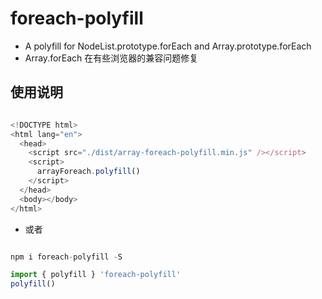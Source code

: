 # foreach-polyfill

- A polyfill for NodeList.prototype.forEach and Array.prototype.forEach
- Array.forEach 在有些浏览器的兼容问题修复

## 使用说明

```javascript

<!DOCTYPE html>
<html lang="en">
  <head>
    <script src="./dist/array-foreach-polyfill.min.js" /></script>
    <script>
      arrayForeach.polyfill()
    </script>
  </head>
  <body></body>
</html>

```

- 或者

```javascript

npm i foreach-polyfill -S

import { polyfill } 'foreach-polyfill'
polyfill()

```

